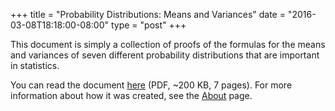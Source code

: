 +++
title = "Probability Distributions: Means and Variances"
date = "2016-03-08T18:18:00-08:00"
type = "post"
+++

This document is simply a collection of proofs of the formulas for the
means and variances of seven different probability distributions that
are important in statistics.

You can read the document [here][] (PDF, ~200 KB, 7 pages). For more
information about how it was created, see the [About] page.

[here]: /files/ProbabilityDistributionsMeansAndVariances.pdf
[about]: /about-this-site
